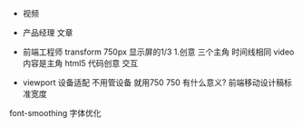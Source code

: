 - 视频
- 产品经理
  文章
- 前端工程师 transform
  750px 显示屏的1/3
1.创意
  三个主角
  时间线相同
  video 内容是主角
  html5 代码创意
  交互

- viewport 设备适配
  不用管设备 就用750
  750 有什么意义? 前端移动设计稿标准宽度

font-smoothing 字体优化